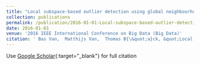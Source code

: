 ```yaml
---
title: "Local subspace-based outlier detection using global neighbourhoods"
collection: publications
permalink: /publication/2016-01-01-Local-subspace-based-outlier-detection-using-global-neighbourhoods
date: 2016-01-01
venue: '2016 IEEE International Conference on Big Data (Big Data)'
citation: ' Bas Van,  Matthijs Van,  Thomas B{\&quot;a}ck, &quot;Local subspace-based outlier detection using global neighbourhoods.&quot; 2016 IEEE International Conference on Big Data (Big Data), 2016.'
---
```

Use [Google Scholar](https://scholar.google.com/scholar?q=Local+subspace+based+outlier+detection+using+global+neighbourhoods){:target="_blank"} for full citation